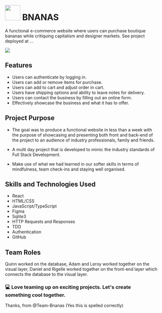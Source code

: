 # <img src="public/images/logo.png" width="50"> BNANAS

A functional e-commerce website where users can purchase boutique bananas while critiquing capitalism and designer markets. See project deployed at ...

![](public/images/Bnana%20Project.gif)

## Features

- Users can authenticate by logging in.
- Users can add or remove items for purchase.
- Users can add to cart and adjust order in cart.
- Users have shipping options and ability to leave notes for delivery. 
- Users can contact the business by filling out an online form.
- Effectively showcase the business and what it has to offer.

## Project Purpose

- The goal was to produce a functional website in less than a week with the purpose of showcasing and presenting both front and back-end of the project to an audience of industry professionals, family and friends.

- A multi day project that is developed to mimic the industry standards of Full Stack Development.

- Make use of what we had learned in our softer skills in terms of mindfulness, team check-ins and staying well organised.

## Skills and Technologies Used

- React
- HTML/CSS
- JavaScript/TypeScript
- Figma
- Sqlite3
- HTTP Requests and Responses
- TDD
- Authentication
- GitHub

## Team Roles
Quinn worked on the database, Adam and Leroy worked together on the visual layer, Daniel and Rigelle worked together on the front-end layer which connects the database to the visual layer.

### 💻 Love teaming up on exciting projects. Let's create something cool together.

Thanks, from @Team-Bnanas (Yes this is spelled correctly)
